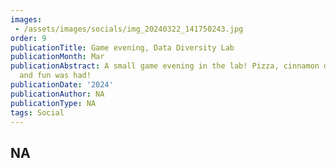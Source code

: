 ```yaml
---
images: 
 - /assets/images/socials/img_20240322_141750243.jpg
order: 9
publicationTitle: Game evening, Data Diversity Lab
publicationMonth: Mar
publicationAbstract: A small game evening in the lab! Pizza, cinnamon dessert, games
  and fun was had!
publicationDate: '2024'
publicationAuthor: NA
publicationType: NA
tags: Social
---
```


NA
---
